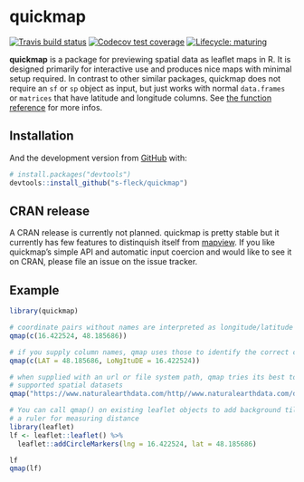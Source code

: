 
<!-- README.md is generated from README.Rmd. Please edit that file -->

# quickmap

<!-- badges: start -->

[![Travis build
status](https://travis-ci.org/s-fleck/quickmap.svg?branch=master)](https://travis-ci.org/s-fleck/quickmap)
[![Codecov test
coverage](https://codecov.io/gh/s-fleck/quickmap/branch/master/graph/badge.svg)](https://codecov.io/gh/s-fleck/quickmap?branch=master)
[![Lifecycle:
maturing](https://img.shields.io/badge/lifecycle-maturing-blue.svg)](https://www.tidyverse.org/lifecycle/#maturing)
<!-- badges: end -->

**quickmap** is a package for previewing spatial data as leaflet maps in
R. It is designed primarily for interactive use and produces nice maps
with minimal setup required. In contrast to other similar packages,
quickmap does not require an `sf` or `sp` object as input, but just
works with normal `data.frames` or `matrices` that have latitude and
longitude columns. See [the function
reference](https://s-fleck.github.io/quickmap/) for more infos.

## Installation

And the development version from [GitHub](https://github.com/) with:

``` r
# install.packages("devtools")
devtools::install_github("s-fleck/quickmap")
```

## CRAN release

A CRAN release is currently not planned. quickmap is pretty stable but
it currently has few features to distinquish itself from
[mapview](https://r-spatial.github.io/mapview/). If you like quickmap’s
simple API and automatic input coercion and would like to see it on
CRAN, please file an issue on the issue tracker.

## Example

``` r
library(quickmap)

# coordinate pairs without names are interpreted as longitude/latitude
qmap(c(16.422524, 48.185686))

# if you supply column names, qmap uses those to identify the correct columns
qmap(c(LAT = 48.185686, LoNgItuDE = 16.422524))

# when supplied with an url or file system path, qmap tries its best to discover
# supported spatial datasets
qmap("https://www.naturalearthdata.com/http//www.naturalearthdata.com/download/50m/cultural/ne_50m_admin_0_countries.zip")

# You can call qmap() on existing leaflet objects to add background tiles and
# a ruler for measuring distance
library(leaflet)
lf <- leaflet::leaflet() %>% 
  leaflet::addCircleMarkers(lng = 16.422524, lat = 48.185686)

lf
qmap(lf)
```
